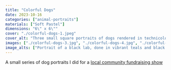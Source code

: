 ```yaml
---
title: "Colorful Dogs"
date: 2023-10-16
categories: ["animal-portraits"]
materials: ["Soft Pastel"]
dimensions: "6\" x 6\""
cover: "./colorful-dogs-1.jpeg"
cover_alt: "Three small square portraits of dogs rendered in technicolor"
images: ["./colorful-dogs-3.jpg", "./colorful-dogs-4.jpg", "./colorful-dogs-5.jpg", "./colorful-dogs-2.jpg"]
image_alts: ["Portrait of a black lab, done in vibrant teals and black with gold highlights", "Poodle rendered in blues, purples, and teals", "German shepherd dog with vibrant pink and orange fur", "All three portraits in a loose pile next to soft pastel pencils"]
---
```

A small series of dog portraits I did for a [local community fundraising show](https://dakotaartstores.com/exhibits/2023/11/6/6x6-2023)